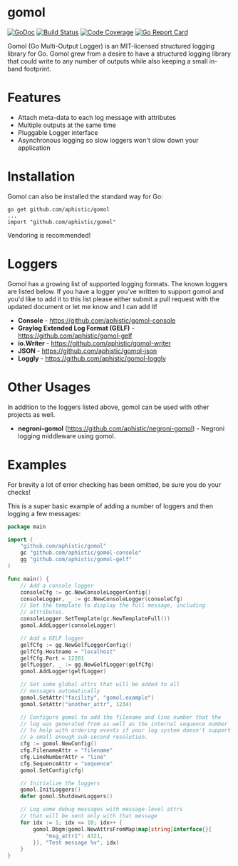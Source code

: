 gomol
=====

[![GoDoc](https://godoc.org/github.com/aphistic/gomol?status.svg)](https://godoc.org/github.com/aphistic/gomol)
[![Build Status](https://img.shields.io/travis/aphistic/gomol.svg)](https://travis-ci.org/aphistic/gomol)
[![Code Coverage](https://img.shields.io/codecov/c/github/aphistic/gomol.svg)](http://codecov.io/github/aphistic/gomol?branch=master)
[![Go Report Card](https://goreportcard.com/badge/github.com/aphistic/gomol)](https://goreportcard.com/report/github.com/aphistic/gomol)

Gomol (Go Multi-Output Logger) is an MIT-licensed structured logging library for Go.  Gomol grew
from a desire to have a structured logging library that could write to any number of outputs
while also keeping a small in-band footprint.

Features
========

* Attach meta-data to each log message with attributes
* Multiple outputs at the same time
* Pluggable Logger interface
* Asynchronous logging so slow loggers won't slow down your application

Installation
============

Gomol can also be installed the standard way for Go:

    go get github.com/aphistic/gomol
    ...
    import "github.com/aphistic/gomol"

Vendoring is recommended!

Loggers
=======

Gomol has a growing list of supported logging formats.  The known loggers are listed
below.  If you have a logger you've written to support gomol and you'd like to add it
to this list please either submit a pull request with the updated document or let me
know and I can add it!

* **Console** - https://github.com/aphistic/gomol-console
* **Graylog Extended Log Format (GELF)** - https://github.com/aphistic/gomol-gelf
* **io.Writer** - https://github.com/aphistic/gomol-writer
* **JSON** - https://github.com/aphistic/gomol-json
* **Loggly** - https://github.com/aphistic/gomol-loggly

Other Usages
============

In addition to the loggers listed above, gomol can be used with other projects as well.

* **negroni-gomol** (https://github.com/aphistic/negroni-gomol) - Negroni logging middleware
	using gomol.

Examples
========

For brevity a lot of error checking has been omitted, be sure you do your checks!

This is a super basic example of adding a number of loggers and then logging a few messages:

```go
package main

import (
	"github.com/aphistic/gomol"
	gc "github.com/aphistic/gomol-console"
	gg "github.com/aphistic/gomol-gelf"
)

func main() {
	// Add a console logger
	consoleCfg := gc.NewConsoleLoggerConfig()
	consoleLogger, _ := gc.NewConsoleLogger(consoleCfg)
	// Set the template to display the full message, including
	// attributes.
	consoleLogger.SetTemplate(gc.NewTemplateFull())
	gomol.AddLogger(consoleLogger)

	// Add a GELF logger
	gelfCfg := gg.NewGelfLoggerConfig()
	gelfCfg.Hostname = "localhost"
	gelfCfg.Port = 12201
	gelfLogger, _ := gg.NewGelfLogger(gelfCfg)
	gomol.AddLogger(gelfLogger)

	// Set some global attrs that will be added to all
	// messages automatically
	gomol.SetAttr("facility", "gomol.example")
	gomol.SetAttr("another_attr", 1234)

	// Configure gomol to add the filename and line number that the
	// log was generated from as well as the internal sequence number
	// to help with ordering events if your log system doesn't support
	// a small enough sub-second resolution.
	cfg := gomol.NewConfig()
	cfg.FilenameAttr = "filename"
	cfg.LineNumberAttr = "line"
	cfg.SequenceAttr = "sequence"
	gomol.SetConfig(cfg)

	// Initialize the loggers
	gomol.InitLoggers()
	defer gomol.ShutdownLoggers()

	// Log some debug messages with message-level attrs
	// that will be sent only with that message
	for idx := 1; idx <= 10; idx++ {
		gomol.Dbgm(gomol.NewAttrsFromMap(map[string]interface{}{
			"msg_attr1": 4321,
		}), "Test message %v", idx)
	}
}
```
